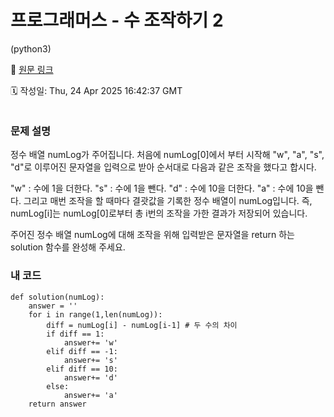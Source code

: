 # 프로그래머스 - 수 조작하기 2
(python3)

🔗 [원문 링크](https://velog.io/@tjeudeud/%ED%94%84%EB%A1%9C%EA%B7%B8%EB%9E%98%EB%A8%B8%EC%8A%A4-%EC%88%98-%EC%A1%B0%EC%9E%91%ED%95%98%EA%B8%B0-2python3)

🗓 작성일: Thu, 24 Apr 2025 16:42:37 GMT

<p><img alt="" src="https://velog.velcdn.com/images/tjeudeud/post/a090b247-1b01-4d95-9b23-f606712dca74/image.png" /></p>
<h3 id="문제-설명">문제 설명</h3>
<p>정수 배열 numLog가 주어집니다. 처음에 numLog[0]에서 부터 시작해 &quot;w&quot;, &quot;a&quot;, &quot;s&quot;, &quot;d&quot;로 이루어진 문자열을 입력으로 받아 순서대로 다음과 같은 조작을 했다고 합시다.</p>
<p>&quot;w&quot; : 수에 1을 더한다.
&quot;s&quot; : 수에 1을 뺀다.
&quot;d&quot; : 수에 10을 더한다.
&quot;a&quot; : 수에 10을 뺀다.
그리고 매번 조작을 할 때마다 결괏값을 기록한 정수 배열이 numLog입니다. 즉, numLog[i]는 numLog[0]로부터 총 i번의 조작을 가한 결과가 저장되어 있습니다.</p>
<p>주어진 정수 배열 numLog에 대해 조작을 위해 입력받은 문자열을 return 하는 solution 함수를 완성해 주세요.</p>
<h3 id="내-코드">내 코드</h3>
<pre><code>def solution(numLog):
    answer = ''
    for i in range(1,len(numLog)):
        diff = numLog[i] - numLog[i-1] # 두 수의 차이
        if diff == 1:
            answer+= 'w'
        elif diff == -1:
            answer+= 's'
        elif diff == 10:
            answer+= 'd'
        else:
            answer+= 'a'
    return answer</code></pre>